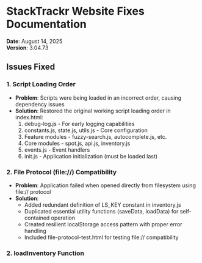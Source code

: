 # StackTrackr Website Fixes Documentation

**Date**: August 14, 2025  
**Version**: 3.04.73

## Issues Fixed

### 1. Script Loading Order
- **Problem**: Scripts were being loaded in an incorrect order, causing dependency issues
- **Solution**: Restored the original working script loading order in index.html:
  1. debug-log.js - For early logging capabilities
  2. constants.js, state.js, utils.js - Core configuration
  3. Feature modules - fuzzy-search.js, autocomplete.js, etc.
  4. Core modules - spot.js, api.js, inventory.js
  5. events.js - Event handlers
  6. init.js - Application initialization (must be loaded last)

### 2. File Protocol (file://) Compatibility
- **Problem**: Application failed when opened directly from filesystem using file:// protocol
- **Solution**: 
  - Added redundant definition of LS_KEY constant in inventory.js
  - Duplicated essential utility functions (saveData, loadData) for self-contained operation
  - Created resilient localStorage access pattern with proper error handling
  - Included file-protocol-test.html for testing file:// compatibility

### 2. loadInventory Function
- **Problem**: The loadInventory function was loading data from localStorage but not updating the global inventory variable
- **Solution**: Modified the function to properly update the global inventory variable and return it

### 3. Function Accessibility Issues
- **Problem**: Key functions like showDetailsModal and renderTable were not properly exposed globally
- **Solution**: Explicitly exposed these functions via window.functionName assignments

### 4. Duplicate Function Implementations
- **Problem**: Functions like toggleCollectable and showDetailsModal were defined in multiple files
- **Solution**: Kept the primary implementation and removed duplicates, adding clear comments about the location of the proper implementation

### 5. Missing Test File
- **Problem**: A reference to a non-existent test file was causing 404 errors
- **Solution**: Commented out the reference to prevent errors during page load

## Technical Improvements

### Added Diagnostic Tools
- Created diagnostic.html for easily checking:
  - Core function availability
  - localStorage data integrity
  - Script loading order
  - Browser compatibility

### Enhanced Error Handling
- Added better error handling in loadInventory function
- Improved logging for better diagnostics

### Code Documentation
- Added clear comments about function locations and dependencies
- Documented proper script loading order in index.html

## Key Modified Files

1. **index.html**
   - Reorganized script loading order
   - Commented out missing test file

2. **js/inventory.js**
   - Fixed loadInventory function to update global inventory variable
   - Exposed renderTable globally

3. **js/detailsModal.js**
   - Exposed showDetailsModal function globally
   - Added debugging information

4. **js/init.js**
   - Removed duplicate function implementations
   - Added clarifying comments

## Critical Learning: Script Loading Order

The most important lesson from these fixes is the critical importance of script loading order. Despite using `defer` attributes (which should load in order), the specific sequence is vital:

1. **init.js must load last** - This ensures all other functions and variables are defined before initialization
2. **debug-log.js should load early** - For proper error logging during the loading process
3. **constants.js, state.js, utils.js must load before dependent modules** - These define core variables and functions

Even minor changes to this order can cause cascading failures, especially when loading via file:// protocol where timing is less predictable. Always maintain the exact loading sequence that's known to work.

## Future Recommendations

1. **Function Naming Consistency**
   - Standardize naming patterns (camelCase vs. snake_case)
   - Use consistent parameter names across functions

2. **Error Handling**
   - Add comprehensive error handling to all data manipulation functions
   - Implement user-friendly error messages

3. **Code Modularity**
   - Continue improving separation of concerns
   - Move function definitions to appropriate files based on functionality

4. **Testing**
   - Create proper unit tests for critical functions
   - Implement automated testing for data integrity

This documentation will help maintain the application in the future and prevent similar issues from recurring.
